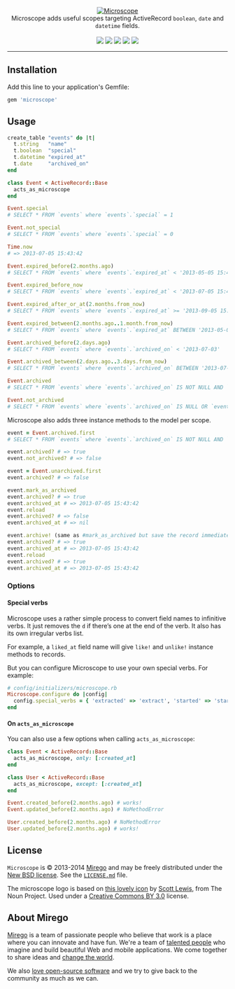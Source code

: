 <p align="center">
  <a href="https://github.com/mirego/microscope">
    <img src="http://i.imgur.com/JMcAStM.png" alt="Microscope" />
  </a>
  <br />
  Microscope adds useful scopes targeting ActiveRecord <code>boolean</code>, <code>date</code> and <code>datetime</code> fields.
  <br /><br />
  <a href="https://rubygems.org/gems/microscope"><img src="https://badge.fury.io/rb/microscope.png" /></a>
  <a href="https://codeclimate.com/github/mirego/microscope"><img src="https://codeclimate.com/github/mirego/microscope.png" /></a>
  <a href='https://coveralls.io/r/mirego/microscope?branch=master'><img src='https://coveralls.io/repos/mirego/microscope/badge.png?branch=master' /></a>
  <a href='https://gemnasium.com/mirego/microscope'><img src="https://gemnasium.com/mirego/microscope.png" /></a>
  <a href="https://travis-ci.org/mirego/microscope"><img src="https://travis-ci.org/mirego/microscope.png?branch=master" /></a>
</p>

---

## Installation

Add this line to your application's Gemfile:

```ruby
gem 'microscope'
```

## Usage

```ruby
create_table "events" do |t|
  t.string   "name"
  t.boolean  "special"
  t.datetime "expired_at"
  t.date     "archived_on"
end

class Event < ActiveRecord::Base
  acts_as_microscope
end

Event.special
# SELECT * FROM `events` where `events`.`special` = 1

Event.not_special
# SELECT * FROM `events` where `events`.`special` = 0

Time.now
# => 2013-07-05 15:43:42

Event.expired_before(2.months.ago)
# SELECT * FROM `events` where `events`.`expired_at` < '2013-05-05 15:43:42'

Event.expired_before_now
# SELECT * FROM `events` where `events`.`expired_at` < '2013-07-05 15:43:42'

Event.expired_after_or_at(2.months.from_now)
# SELECT * FROM `events` where `events`.`expired_at` >= '2013-09-05 15:43:42'

Event.expired_between(2.months.ago..1.month.from_now)
# SELECT * FROM `events` where `events`.`expired_at` BETWEEN '2013-05-05 15:43:42' AND '2013-08-05 15:43:42'

Event.archived_before(2.days.ago)
# SELECT * FROM `events` where `events`.`archived_on` < '2013-07-03'

Event.archived_between(2.days.ago..3.days.from_now)
# SELECT * FROM `events` where `events`.`archived_on` BETWEEN '2013-07-03' AND '2013-07-08'

Event.archived
# SELECT * FROM `events` where `events`.`archived_on` IS NOT NULL AND `events`.`archived_on` <= '2013-07-05 15:43:42'

Event.not_archived
# SELECT * FROM `events` where `events`.`archived_on` IS NULL OR `events`.`archived_on` > '2013-07-05 15:43:42'
```

Microscope also adds three instance methods to the model per scope.

```ruby
event = Event.archived.first
# SELECT * FROM `events` where `events`.`archived_on` IS NOT NULL AND `events`.`archived_on` <= '2013-07-05 15:43:42' LIMIT 1

event.archived? # => true
event.not_archived? # => false

event = Event.unarchived.first
event.archived? # => false

event.mark_as_archived
event.archived? # => true
event.archived_at # => 2013-07-05 15:43:42
event.reload
event.archived? # => false
event.archived_at # => nil

event.archive! (same as #mark_as_archived but save the record immediately)
event.archived? # => true
event.archived_at # => 2013-07-05 15:43:42
event.reload
event.archived? # => true
event.archived_at # => 2013-07-05 15:43:42
```

### Options

#### Special verbs

Microscope uses a rather simple process to convert field names to infinitive
verbs. It just removes the `d` if there’s one at the end of the verb. It also
has its own irregular verbs list.

For example, a `liked_at` field name will give `like!` and `unlike!` instance
methods to records.

But you can configure Microscope to use your own special verbs. For example:

```ruby
# config/initializers/microscope.rb
Microscope.configure do |config|
  config.special_verbs = { 'extracted' => 'extract', 'started' => 'start' }
end
```

#### On `acts_as_microscope`

You can also use a few options when calling `acts_as_microscope`:

```ruby
class Event < ActiveRecord::Base
  acts_as_microscope, only: [:created_at]
end

class User < ActiveRecord::Base
  acts_as_microscope, except: [:created_at]
end

Event.created_before(2.months.ago) # works!
Event.updated_before(2.months.ago) # NoMethodError

User.created_before(2.months.ago) # NoMethodError
User.updated_before(2.months.ago) # works!
```

## License

`Microscope` is © 2013-2014 [Mirego](http://www.mirego.com) and may be freely distributed under the [New BSD license](http://opensource.org/licenses/BSD-3-Clause).  See the [`LICENSE.md`](https://github.com/mirego/microscope/blob/master/LICENSE.md) file.

The microscope logo is based on [this lovely icon](http://thenounproject.com/noun/microscope/#icon-No9056) by [Scott Lewis](http://thenounproject.com/iconify), from The Noun Project. Used under a [Creative Commons BY 3.0](http://creativecommons.org/licenses/by/3.0/) license.

## About Mirego

[Mirego](http://mirego.com) is a team of passionate people who believe that work is a place where you can innovate and have fun. We're a team of [talented people](http://life.mirego.com) who imagine and build beautiful Web and mobile applications. We come together to share ideas and [change the world](http://mirego.org).

We also [love open-source software](http://open.mirego.com) and we try to give back to the community as much as we can.
